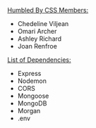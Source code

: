 <u>Humbled By CSS Members: </u>
* Chedeline Viljean
* Omari Archer
* Ashley Richard
* Joan Renfroe

<u>List of Dependencies: </u>
* Express
* Nodemon
* CORS
* Mongoose
* MongoDB
* Morgan
* .env